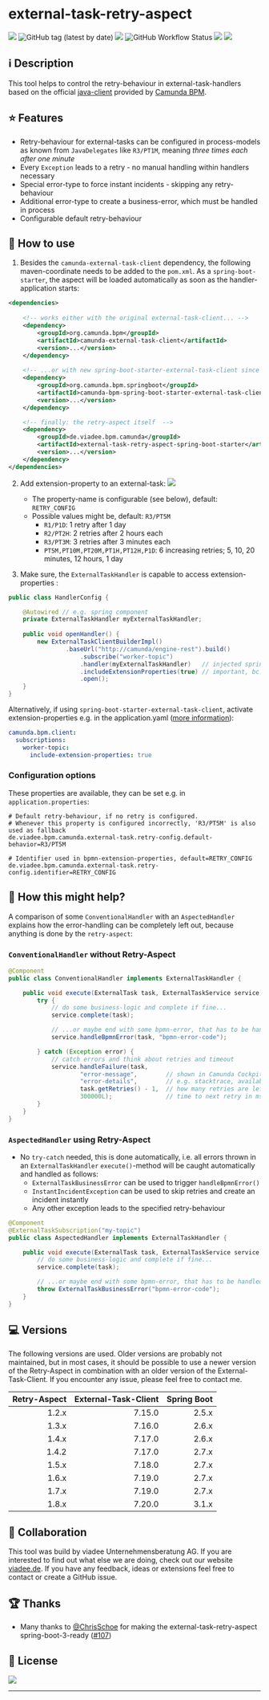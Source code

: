 # external-task-retry-aspect
[![](https://img.shields.io/maven-central/v/de.viadee.bpm.camunda/external-task-retry-aspect-spring-boot-starter)](https://search.maven.org/artifact/de.viadee.bpm.camunda/external-task-retry-aspect-spring-boot-starter)
![GitHub tag (latest by date)](https://img.shields.io/github/v/tag/viadee/external-task-retry-aspect)
[![](https://img.shields.io/badge/External%20Task%20Handler-7.20.0-orange.svg)](https://docs.camunda.org/manual/7.20/user-guide/ext-client/spring-boot-starter)
![GitHub Workflow Status](https://img.shields.io/github/actions/workflow/status/viadee/external-task-retry-aspect/maven-build.yml)
[![](https://img.shields.io/github/issues/viadee/external-task-retry-aspect)](https://github.com/viadee/external-task-retry-aspect/issues)
[![](https://img.shields.io/github/stars/viadee/external-task-retry-aspect)](https://github.com/viadee/external-task-retry-aspect/stargazers)

## ℹ️ Description
This tool helps to control the retry-behaviour in external-task-handlers based on the
official [java-client](https://docs.camunda.org/manual/latest/user-guide/ext-client/) provided
by [Camunda BPM](https://docs.camunda.org/manual/latest/user-guide/ext-client/).

## ⭐ Features
* Retry-behaviour for external-tasks can be configured in process-models as known from `JavaDelegates`
  like `R3/PT1M`, meaning *three times each after one minute*
* Every `Exception` leads to a retry  - no manual handling within handlers necessary
* Special error-type to force instant incidents - skipping any retry-behaviour
* Additional error-type to create a business-error, which must be handled in process
* Configurable default retry-behaviour

## 🚀 How to use
1. Besides the `camunda-external-task-client` dependency, the following maven-coordinate needs to be added to the `pom.xml`. As
a `spring-boot-starter`, the aspect will be loaded automatically as soon as the handler-application starts:
```xml
<dependencies>
  
    <!-- works either with the original external-task-client... -->
    <dependency>
        <groupId>org.camunda.bpm</groupId>
        <artifactId>camunda-external-task-client</artifactId>
        <version>...</version>
    </dependency>
    
    <!-- ...or with new spring-boot-starter-external-task-client since version 7.15.0 -->
    <dependency>
        <groupId>org.camunda.bpm.springboot</groupId>
        <artifactId>camunda-bpm-spring-boot-starter-external-task-client</artifactId>
        <version>...</version>
    </dependency>

    <!-- finally: the retry-aspect itself  -->
    <dependency>
        <groupId>de.viadee.bpm.camunda</groupId>
        <artifactId>external-task-retry-aspect-spring-boot-starter</artifactId>
        <version>...</version>
    </dependency>
</dependencies>
```
2. Add extension-property to an external-task:
![](docs/external-task-extension-properties.png)
   - The property-name is configurable (see below), default: `RETRY_CONFIG`
   - Possible values might be, default: `R3/PT5M`
     - `R1/P1D`: 1 retry after 1 day
     - `R2/PT2H`: 2 retries after 2 hours each
     - `R3/PT3M`: 3 retries after 3 minutes each
     - `PT5M,PT10M,PT20M,PT1H,PT12H,P1D`: 6 increasing retries; 5, 10, 20 minutes, 12 hours, 1 day


3. Make sure, the `ExternalTaskHandler` is capable to access extension-properties :
```java
public class HandlerConfig {

    @Autowired // e.g. spring component
    private ExternalTaskHandler myExternalTaskHandler;
    
    public void openHandler() {
        new ExternalTaskClientBuilderImpl()
                .baseUrl("http://camunda/engine-rest").build()
                    .subscribe("worker-topic")
                    .handler(myExternalTaskHandler)   // injected spring component
                    .includeExtensionProperties(true) // important, bc. the default: false
                    .open();
    }
}
```
Alternatively, if using `spring-boot-starter-external-task-client`, activate extension-properties e.g. in the application.yaml ([more information](https://docs.camunda.org/manual/latest/user-guide/ext-client/spring-boot-starter/)):
```yaml
camunda.bpm.client:
  subscriptions: 
    worker-topic:
      include-extension-properties: true
```
### Configuration options
These properties are available, they can be set e.g. in `application.properties`:

```properties
# Default retry-behaviour, if no retry is configured. 
# Whenever this property is configured incorrectly, 'R3/PT5M' is also used as fallback
de.viadee.bpm.camunda.external-task.retry-config.default-behavior=R3/PT5M

# Identifier used in bpmn-extension-properties, default=RETRY_CONFIG
de.viadee.bpm.camunda.external-task.retry-config.identifier=RETRY_CONFIG
```

## 🧙 How this might help?
A comparison of some `ConventionalHandler` with an `AspectedHandler` explains how the error-handling 
can be completely left out, because anything is done by the `retry-aspect`:

### `ConventionalHandler` without Retry-Aspect
```java
@Component
public class ConventionalHandler implements ExternalTaskHandler {

    public void execute(ExternalTask task, ExternalTaskService service) {
        try {
            // do some business-logic and complete if fine...
            service.complete(task);

            // ...or maybe end with some bpmn-error, that has to be handled within process
            service.handleBpmnError(task, "bpmn-error-code");

        } catch (Exception error) {
            // catch errors and think about retries and timeout
            service.handleFailure(task,
                    "error-message",        // shown in Camunda Cockpit
                    "error-details",        // e.g. stacktrace, available in Camunda Cockpit
                    task.getRetries() - 1,  // how many retries are left? (initial null)
                    300000L);               // time to next retry in ms
        }
    }
}

```

### `AspectedHandler` using Retry-Aspect

* No `try-catch` needed, this is done automatically, i.e. all errors thrown in an `ExternalTaskHandler` `execute()`-method will be caught automatically and handled as follows:
    * `ExternalTaskBusinessError` can be used to trigger `handleBpmnError()`
    * `InstantIncidentException` can be used to skip retries and create an incident instantly
    * Any other exception leads to the specified retry-behaviour

```java
@Component
@ExternalTaskSubscription("my-topic")
public class AspectedHandler implements ExternalTaskHandler {

    public void execute(ExternalTask task, ExternalTaskService service) {
        // do some business-logic and complete if fine...
        service.complete(task);

        // ...or maybe end with some bpmn-error, that has to be handled within process
        throw ExternalTaskBusinessError("bpmn-error-code");
    }
}
```

## :computer: Versions
The following versions are used. Older versions are probably not maintained, but in most cases, it should be possible to 
use a newer version of the Retry-Aspect in combination with an older version of the External-Task-Client. If you encounter
any issue, please feel free to contact me.

| Retry-Aspect | External-Task-Client | Spring Boot |  
|-------------:|---------------------:|------------:|
|        1.2.x |               7.15.0 |       2.5.x |
|        1.3.x |               7.16.0 |       2.6.x |
|        1.4.x |               7.17.0 |       2.6.x |
|        1.4.2 |               7.17.0 |       2.7.x |
|        1.5.x |               7.18.0 |       2.7.x |
|        1.6.x |               7.19.0 |       2.7.x |
|        1.7.x |               7.19.0 |       2.7.x |
|        1.8.x |               7.20.0 |       3.1.x |

## 🤹 Collaboration
This tool was build by viadee Unternehmensberatung AG. If you are interested to find out what 
else we are doing, check out our website [viadee.de](https://www.viadee.de/en). 
If you have any feedback, ideas or extensions feel free to contact or create a GitHub issue.

## 🏆 Thanks

* Many thanks to [@ChrisSchoe][u_chrisschoe] for making the external-task-retry-aspect spring-boot-3-ready ([#107][i107])

## 🔑 License

[![](https://img.shields.io/github/license/viadee/external-task-retry-aspect)](https://github.com/viadee/external-task-retry-aspect/blob/master/LICENSE)

---  
[i107]: https://github.com/viadee/external-task-retry-aspect/issues/107
[u_ChrisSchoe]: https://github.com/ChrisSchoe
